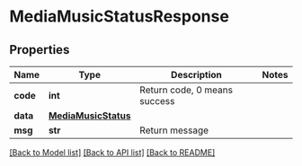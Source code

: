 # MediaMusicStatusResponse

## Properties
Name | Type | Description | Notes
------------ | ------------- | ------------- | -------------
**code** | **int** | Return code, 0 means success | 
**data** | [**MediaMusicStatus**](MediaMusicStatus.md) |  | 
**msg** | **str** | Return message | 

[[Back to Model list]](../README.md#documentation-for-models) [[Back to API list]](../README.md#documentation-for-api-endpoints) [[Back to README]](../README.md)


